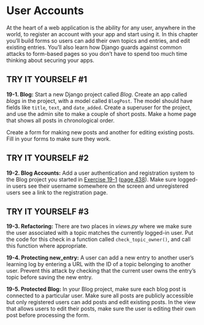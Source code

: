 # User Accounts

At the heart of a web application is the ability for any user, anywhere
in the world, to register an account with your app and start using it.
In this chapter you’ll build forms so users can add their own topics and
entries, and edit existing entries. You’ll also learn how Django guards
against common attacks to form-based pages so you don’t have to spend
too much time thinking about securing your apps.

## TRY IT YOURSELF #1

<span id="ch19exe1"></span>**19-1. Blog:** Start a new Django project
called *Blog*. Create an app called *blogs* in the project, with a model
called `BlogPost`. The model should have fields like `title`, `text`,
and `date_added`. Create a superuser for the project, and use the admin
site to make a couple of short posts. Make a home page that shows all
posts in chronological order.

Create a form for making new posts and another for editing existing
posts. Fill in your forms to make sure they work.

## TRY IT YOURSELF #2

<span id="ch19exe2"></span>**19-2. Blog Accounts:** Add a user
authentication and registration system to the Blog project you started
in [Exercise 19-1](../chapter_19/tiy-ch19.md) ([page 438](../chapter_19/tiy-ch19.md)).
Make sure logged-in users see their username somewhere on the screen and
unregistered users see a link to the registration page.



<span id="page_454"></span>
## TRY IT YOURSELF #3

<span id="ch19exe3"></span>**19-3. Refactoring:** There are two places
in *views.py* where we make sure the user associated with a topic
matches the currently logged-in user. Put the code for this check in a
function called `check_topic_owner()`, and call this function where
appropriate.

<span id="ch19exe4"></span>**19-4. Protecting new_entry:** A user can
add a new entry to another user&rsquo;s learning log by entering a URL with
the ID of a topic belonging to another user. Prevent this attack by
checking that the current user owns the entry&rsquo;s topic before saving the
new entry.

<span id="ch19exe5"></span>**19-5. Protected Blog:** In your Blog
project, make sure each blog post is connected to a particular user.
Make sure all posts are publicly accessible but only registered users
can add posts and edit existing posts. In the view that allows users to
edit their posts, make sure the user is editing their own post before
processing the form.

